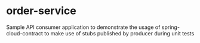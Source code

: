 # order-service
Sample API consumer application to demonstrate the usage of spring-cloud-contract to make use of stubs published by producer during unit tests
